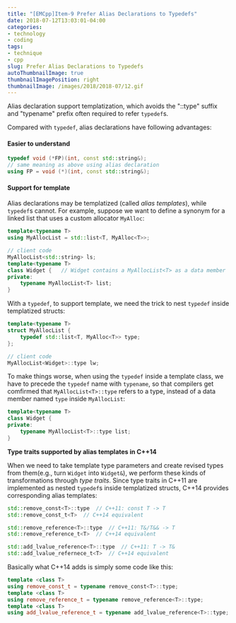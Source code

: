 ```yaml
---
title: "[EMCpp]Item-9 Prefer Alias Declarations to Typedefs"
date: 2018-07-12T13:03:01-04:00
categories:
- technology
- coding
tags:
- technique
- cpp
slug: Prefer Alias Declarations to Typedefs
autoThumbnailImage: true
thumbnailImagePosition: right
thumbnailImage: /images/2018/2018-07/12.gif
---
```


Alias declaration support templatization, which avoids the "::type" suffix and "typename" prefix often required to refer `typedef`s.
<!--more-->

Compared with `typedef`, alias declarations have following advantages:

#### Easier to understand

```cpp
typedef void (*FP)(int, const std::string&);
// same meaning as above using alias declaration
using FP = void (*)(int, const std::string&);
```

#### Support for template

Alias declarations may be templatized (called _alias templates_), while `typedef`s cannot. For example, suppose we want to define a synonym for a linked list that uses a custom allocator `MyAlloc`:

```cpp
template<typename T>
using MyAllocList = std::list<T, MyAlloc<T>>; 

// client code
MyAllocList<std::string> ls;
template<typename T>
class Widget {   // Widget contains a MyAllocList<T> as a data member
private:
    typename MyAllocList<T> list; 
}
```

With a `typedef`, to support template, we need the trick to nest `typedef` inside templatized structs:

```cpp
template<typename T>
struct MyAllocList {
    typedef std::list<T, MyAlloc<T>> type;
};

// client code
MyAllocList<Widget>::type lw;
```

To make things worse, when using the `typedef` inside a template class, we have to precede the `typedef` name with `typename`, so that compilers get comfirmed that `MyAllocList<T>::type` refers to a type, instead of a data member named `type` inside `MyAllocList`:

```cpp
template<typename T>
class Widget {
private:
    typename MyAllocList<T>::type list; 
}
``` 

**Type traits supported by alias templates in C++14**

When we need to take template type parameters and create revised types from them(e.g., turn `Widget` into `Widget&`), we perform these kinds of transformations through _type traits_. Since type traits in C++11 are implemented as nested `typedef`s inside templatized structs, C++14 provides corresponding alias templates:

```cpp
std::remove_const<T>::type  // C++11: const T -> T
std::remove_const_t<T>  // C++14 equivalent

std::remove_reference<T>::type  // C++11: T&/T&& -> T
std::remove_reference_t<T>  // C++14 equivalent

std::add_lvalue_reference<T>::type  // C++11: T -> T&
std::add_lvalue_refernece_t<T>  // C++14 equivalent
```

Basically what C++14 adds is simply some code like this:

```cpp
template <class T>
using remove_const_t = typename remove_const<T>::type;
template <class T>
using remove_reference_t = typename remove_reference<T>::type;
template <class T>
using add_lvalue_reference_t = typename add_lvalue_reference<T>::type;
```
